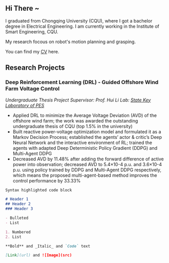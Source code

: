 ## Hi There ~

I graduated from Chongqing University (CQU), where I got a bachelor degree in Electrical Engineering. I am currently working in the Institute of Smart Engineering, CQU.
  
My research focous on robot's motion planning and grasping. 
  
You can find my [CV](https://github.com/PeijieXu/PeijieXu.github.io/edit/main/index.md) here.

## Research Projects

### Deep Reinforcement Learning (DRL) - Guided Offshore Wind Farm Voltage Control
_Undergraduate Thesis Project_
_Supervisor: Prof. Hui Li_
_Lab: [State Key Laboratory of PES](sklpe.cqu.edu.cn)_
  
* Applied DRL to minimize the Average Voltage Deviation (AVD) of the offshore wind farm; the work was awarded the outstanding undergraduate thesis of CQU (top 1.5% in the university)
* Built reactive power-voltage optimization model and formulated it as a Markov Decision Process; established the agents’ actor & critic’s Deep Neural Network and the interactive environment of RL; trained the agents with adapted Deep Deterministic Policy Gradient (DDPG) and Multi-Agent DDPG 
* Decreased AVD by 11.48% after adding the forward difference of active power into observation; decreased AVD to 5.4×10-4 p.u. and 3.6×10-4 p.u. using policy trained by DDPG and Multi-Agent DDPG respectively, which means the proposed multi-agent-based method improves the control performance by 33.33%


```markdown
Syntax highlighted code block

# Header 1
## Header 2
### Header 3

- Bulleted
- List

1. Numbered
2. List

**Bold** and _Italic_ and `Code` text

[Link](url) and ![Image](src)
```
